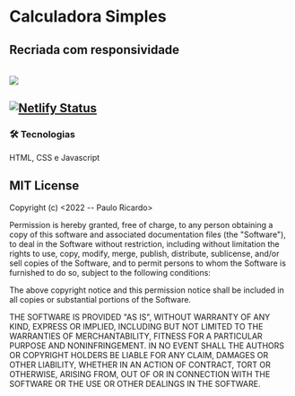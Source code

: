 #  Calculadora Simples
<h2>Recriada com responsividade</h2>

<br>
<img src=https://github.com/Rodrigues-PauloRicardo/recriando-calculadora/blob/main/imgcalc.png>
<br>

<h2 Status:  🚀 Concluído .</h2>

[![Netlify Status](https://api.netlify.com/api/v1/badges/5fc8d938-d177-485f-a3d5-4e12e3c732fc/deploy-status)](https://app.netlify.com/sites/calculadora-estudo/deploys)
### 🛠 Tecnologias
HTML, CSS e Javascript


<h2>MIT License</h2>
Copyright (c) <2022 -- Paulo Ricardo>

Permission is hereby granted, free of charge, to any person obtaining a copy
of this software and associated documentation files (the "Software"), to deal
in the Software without restriction, including without limitation the rights
to use, copy, modify, merge, publish, distribute, sublicense, and/or sell
copies of the Software, and to permit persons to whom the Software is
furnished to do so, subject to the following conditions:

The above copyright notice and this permission notice shall be included in all
copies or substantial portions of the Software.

THE SOFTWARE IS PROVIDED "AS IS", WITHOUT WARRANTY OF ANY KIND, EXPRESS OR
IMPLIED, INCLUDING BUT NOT LIMITED TO THE WARRANTIES OF MERCHANTABILITY,
FITNESS FOR A PARTICULAR PURPOSE AND NONINFRINGEMENT. IN NO EVENT SHALL THE
AUTHORS OR COPYRIGHT HOLDERS BE LIABLE FOR ANY CLAIM, DAMAGES OR OTHER
LIABILITY, WHETHER IN AN ACTION OF CONTRACT, TORT OR OTHERWISE, ARISING FROM,
OUT OF OR IN CONNECTION WITH THE SOFTWARE OR THE USE OR OTHER DEALINGS IN THE
SOFTWARE.

